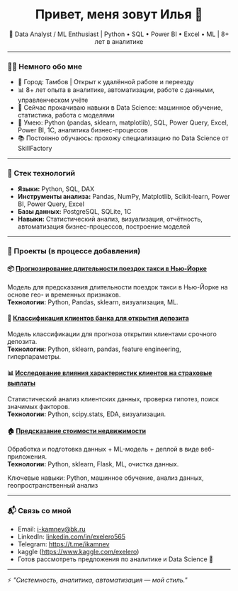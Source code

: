 <h1 align="center">Привет, меня зовут Илья 👋</h1>

<p align="center">
  🎯 Data Analyst / ML Enthusiast | Python • SQL • Power BI • Excel • ML | 8+ лет в аналитике
</p>

---

### 👨‍💻 Немного обо мне

- 📍 Город: Тамбов | Открыт к удалённой работе и переезду
- 📊 8+ лет опыта в аналитике, автоматизации, работе с данными, управленческом учёте
- 🧠 Сейчас прокачиваю навыки в Data Science: машинное обучение, статистика, работа с моделями
- 🔧 Умею: Python (pandas, sklearn, matplotlib), SQL, Power Query, Excel, Power BI, 1C, аналитика бизнес-процессов
- 📚 Постоянно обучаюсь: прохожу специализацию по Data Science от SkillFactory

---

### 🧰 Стек технологий

- **Языки:** Python, SQL, DAX
- **Инструменты анализа:** Pandas, NumPy, Matplotlib, Scikit-learn, Power BI, Power Query, Excel
- **Базы данных:** PostgreSQL, SQLite, 1C
- **Навыки:** Статистический анализ, визуализация, отчётность, автоматизация бизнес-процессов, построение моделей

---

### 🚀 Проекты (в процессе добавления)

#### 📦 [Прогнозирование длительности поездок такси в Нью-Йорке](https://github.com/exelero565/Project_5)
Модель для предсказания длительности поездок такси в Нью-Йорке на основе гео- и временных признаков.  
**Технологии:** Python, Pandas, sklearn, визуализация, ML.

#### 🏦 [Классификация клиентов банка для открытия депозита](https://github.com/exelero565/Project_4_ML)
Модель классификации для прогноза открытия клиентами срочного депозита.  
**Технологии:** Python, sklearn, pandas, feature engineering, гиперпараметры.

#### 📊 [Исследование влияния характеристик клиентов на страховые выплаты](https://github.com/exelero565/Project_3)
Статистический анализ клиентских данных, проверка гипотез, поиск значимых факторов.  
**Технологии:** Python, scipy.stats, EDA, визуализация.

#### 🏠 [Предсказание стоимости недвижимости](https://github.com/exelero565/Project)
Обработка и подготовка данных + ML-модель + деплой в виде веб-приложения.  
**Технологии:** Python, sklearn, Flask, ML, очистка данных.

Ключевые навыки: Python, машинное обучение, анализ данных, геопространственный анализ

---

### 📬 Связь со мной

- Email: i-kamnev@bk.ru  
- LinkedIn: [linkedin.com/in/exelero565](https://www.linkedin.com/in/exelero565/)
- Telegram: https://t.me/ikamnev
- kaggle (https://www.kaggle.com/exelero)
- Готов рассмотреть предложения по аналитике и Data Science 🚀

---

⚡ *"Системность, аналитика, автоматизация — мой стиль."*
